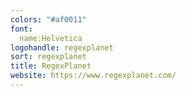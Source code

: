 ```yaml
---
colors: "#af0011"
font:
  name:Helvetica
logohandle: regexplanet
sort: regexplanet
title: RegexPlanet
website: https://www.regexplanet.com/
---
```

